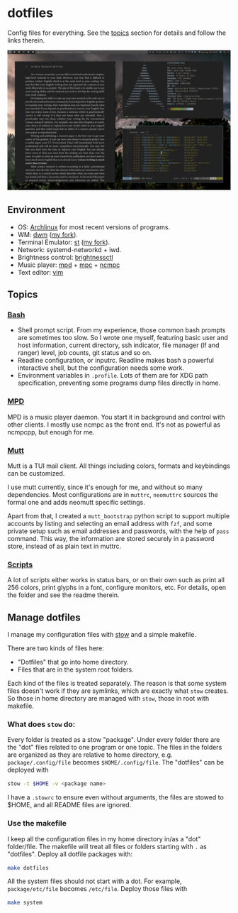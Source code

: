 # dotfiles

Config files for everything. See the [topics](#topics) section for details and follow the links therein.

![](https://github.com/OliverLew/oliverlew.github.io/blob/pictures/dwm.png?raw=true)

## Environment

- OS: [Archlinux](http://www.archlinux.org/) for most recent versions of programs.
- WM: [dwm](https://dwm.suckless.org/) ([my fork](https://github.com/OliverLew/dwm)).
- Terminal Emulator: [st](https://st.suckless.org/) ([my fork](https://github.com/OliverLew/st)).
- Network: systemd-networkd + iwd.
- Brightness control: [brightnessctl](https://github.com/Hummer12007/brightnessctl)
- Music player: [mpd](https://github.com/MusicPlayerDaemon/MPD/) + [mpc](https://github.com/MusicPlayerDaemon/mpc) + [ncmpc](https://github.com/MusicPlayerDaemon/ncmpc)
- Text editor: [vim](https://github.com/vim/vim)

## Topics

### [Bash](bash)

- Shell prompt script. From my experience, those common bash prompts
  are sometimes too slow. So I wrote one myself, featuring basic user
  and host information, current directory, ssh indicator, file manager
  (lf and ranger) level, job counts, git status and so on.
- Readline configuration, or inputrc. Readline makes bash a powerful
  interactive shell, but the configuration needs some work.
- Environment variables in `.profile`. Lots of them are for XDG path
  specification, preventing some programs dump files directly in home.

### [MPD](mpd)

MPD is a music player daemon. You start it in background and control
with other clients. I mostly use ncmpc as the front end. It's not as
powerful as ncmpcpp, but enough for me.

### [Mutt](neomutt)

Mutt is a TUI mail client. All things including colors, formats and
keybindings can be customized.

I use mutt currently, since it's enough for me, and without so many
dependencies. Most configurations are in `muttrc`, `neomuttrc` sources
the formal one and adds neomutt specific settings.

Apart from that, I created a `mutt_bootstrap` python script to support
multiple accounts by listing and selecting an email address with `fzf`,
and some private setup such as email addresses and passwords, with the
help of `pass` command. This way, the information are stored securely
in a password store, instead of as plain text in muttrc.

### [Scripts](scripts)

A lot of scripts either works in status bars, or on their own such as
print all 256 colors, print glyphs in a font, configure monitors, etc.
For details, open the folder and see the readme therein.
## Manage dotfiles

I manage my configuration files with [stow](https://www.gnu.org/software/stow/)
and a simple makefile.

There are two kinds of files here:
  - "Dotfiles" that go into home directory.
  - Files that are in the system root folders.

Each kind of the files is treated separately. The reason is
that some system files doesn't work if they are symlinks, which are exactly what `stow`
creates. So those in home directory are managed with `stow`, those in root with makefile.

### What does `stow` do:

Every folder is treated as a stow "package". Under every folder there are the "dot"
files related to one program or one topic. The files in the folders are organized
as they are relative to home directory, e.g. `package/.config/file` becomes
`$HOME/.config/file`. The "dotfiles" can be deployed with
```sh
stow -t $HOME -v <package name>
```

I have a `.stowrc` to ensure even without arguments, the files are stowed to $HOME,
and all README files are ignored.

### Use the makefile

I keep all the configuration files in my home directory in/as a "dot" folder/file.
The makefile will treat all files or folders starting with `.` as "dotfiles".
Deploy all dotfile packages with:
```sh
make dotfiles
```

All the system files should not start with a dot. For example, `package/etc/file`
becomes `/etc/file`. Deploy those files with
```sh
make system
```

